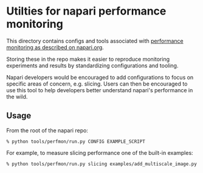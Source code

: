 # Utilties for napari performance monitoring

This directory contains configs and tools associated with [performance monitoring as described on napari.org](https://napari.org/stable/howtos/perfmon.html?highlight=perfmon).

Storing these in the repo makes it easier to reproduce monitoring experiments and results by standardizing configurations and tooling.

Napari developers would be encouraged to add configurations to focus on specific areas of concern, e.g. slicing.
Users can then be encouraged to use this tool to help developers better understand napari's performance in the wild.

## Usage

From the root of the napari repo:
```shell
% python tools/perfmon/run.py CONFIG EXAMPLE_SCRIPT
```

For example, to measure slicing performance one of the built-in examples:
```shell
% python tools/perfmon/run.py slicing examples/add_multiscale_image.py
```
